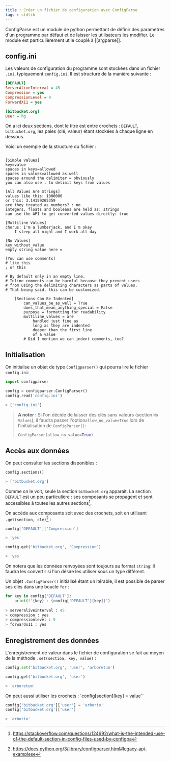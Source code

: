 ```yaml
---
title : Créer un fichier de configuration avec ConfigParse
tags : stdlib
--- 
```


ConfigParse est un module de python permettant de définir des paramètres d'un programme par défaut et de laisser les utilisateurs les modifier. Le module est particulièrement utile couplé à [[argparse]].

## config.ini
Les valeurs de configuration du programme sont stockées dans un fichier `.ini`, typiquement `config.ini`. Il est structuré de la manière suivante :

```ini
[DEFAULT]
ServerAliveInterval = 45
Compression = yes
CompressionLevel = 9
ForwardX11 = yes

[bitbucket.org]
User = hg
````

On a ici deux sections, dont le titre est entre crochets : `DEFAULT`, `bitbucket.org`, les paies (clé, valeur) étant stockées à chaque ligne en dessous.

Voici un exemple de la structure du fichier :

```

[Simple Values]
key=value
spaces in keys=allowed
spaces in values=allowed as well
spaces around the delimiter = obviously
you can also use : to delimit keys from values

[All Values Are Strings]
values like this: 1000000
or this: 3.14159265359
are they treated as numbers? : no
integers, floats and booleans are held as: strings
can use the API to get converted values directly: true

[Multiline Values]
chorus: I'm a lumberjack, and I'm okay
    I sleep all night and I work all day

[No Values]
key_without_value
empty string value here =

[You can use comments]
# like this
; or this

# By default only in an empty line.
# Inline comments can be harmful because they prevent users
# from using the delimiting characters as parts of values.
# That being said, this can be customized.

    [Sections Can Be Indented]
        can_values_be_as_well = True
        does_that_mean_anything_special = False
        purpose = formatting for readability
        multiline_values = are
            handled just fine as
            long as they are indented
            deeper than the first line
            of a value
        # Did I mention we can indent comments, too?
```


## Initialisation
On initialise un objet de type `Configparser()` qui pourra lire le fichier `config.ini`:

```python
import configparser

config = configparser.ConfigParser()
config.read('config.ini')

> ['config.ini']
````

> **A noter :**
> Si l'on décide de laisser des clés sans valeurs (section `No Values`), il faudra passer l'option`allow_no_value=True` lors de l'initialisation de `ConfigParser()`:
>  ```python
>  ConfigParser(allow_no_value=True)
>  ````

## Accès aux données

On peut consulter les sections disponibles :

```python
config.sections()

> ['bitbucket.org']
````

Comme on le voit, seule la section `bitbucket.org` apparait. La section `DEFAULT` est un peu particulière : ses composants se propagent et sont accessibles à toutes les autres sections[^1].

[^1]: https://stackoverflow.com/questions/124692/what-is-the-intended-use-of-the-default-section-in-config-files-used-by-configpa

On accède aux composants soit avec des crochets, soit en utilisant `.get(section, clé)`[^2] :

[^2]: https://docs.python.org/3/library/configparser.html#legacy-api-examplese

```python
config['DEFAULT']['Compression']

> 'yes'

config.get('bitbucket.org', 'Compression')

> 'yes'
```

On notera que les données renvoyées sont toujours au format `string`: il faudra les convertir si l'on désire les utiliser sous un type différent.

Un objet `.ConfigParser()` initialisé étant un itérable, il est possible de parser ses clés dans une boucle `for` :

```python
for key in config['DEFAULT']:
	print(f"{key} : {config['DEFAULT'][key]}")
	
> serveraliveinterval : 45
> compression : yes
> compressionlevel : 9
> forwardx11 : yes
```

## Enregistrement des données

L'enregistrement de valeur dans le fichier de configuration se fait au moyen de la méthode `.set(section, key, value)` :

```python
config.set('bitbucket.org', 'user', 'arboretum')

config.get('bitbucket.org', 'user')

> 'arboretum'
````

On peut aussi utiliser les crochets : `config[section][key] = value``

```python
config['bitbucket.org']['user'] = 'arborio'
config['bitbucket.org']['user']

> 'arborio'
```

